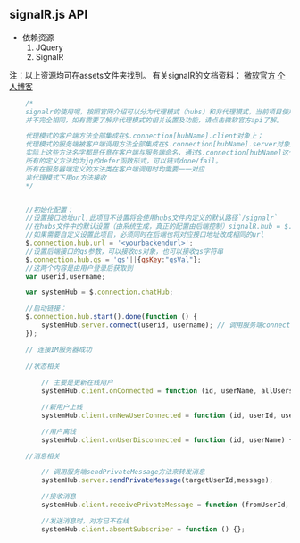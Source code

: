 ##  signalR.js API 

- 依赖资源
    1. JQuery
    2. SignalR
    
注：以上资源均可在assets文件夹找到。
有关signalR的文档资料：
    [微软官方](https://docs.microsoft.com/en-us/aspnet/signalr/overview/guide-to-the-api/hubs-api-guide-javascript-client#clientsetup)
    [个人博客](https://www.cnblogs.com/shenba/p/5416328.html)

```javascript
    /*
    signalr的使用呢，按照官网介绍可以分为代理模式（hubs）和非代理模式，当前项目使用代理模式，我们的介绍也都是与代理模式相关的设置,两者部分设置
    并不完全相同，如有需要了解非代理模式的相关设置及功能，请点击微软官方api了解。

    代理模式的客户端方法全部集成在$.connection[hubName].client对象上；
    代理模式的服务端被客户端调用方法全部集成在$.connection[hubName].server对象上。
    实际上这些方法名字都是任意在客户端与服务端命名，通过$.connection[hubName]这个对象的桥接使得这些方法在客户端和服务端都可以被使用。
    所有的定义方法均为jq的defer函数形式，可以链式done/fail。
    所有在服务器端定义的方法类在客户端调用时均需要一一对应
    非代理模式下用on方法接收
    */


    //初始化配置：
    //设置接口地址url,此项目不设置将会使用hubs文件内定义的默认路径`/signalr`
    //在hubs文件中的默认设置（由系统生成，真正的配置由后端控制）signalR.hub = $.hubConnection("/signalr", { useDefaultPath: false });
    //如果需要自定义设置此项目，必须同时在后端也将对应接口地址改成相同的url
    $.connection.hub.url = '<yourbackendurl>';
    //设置后端接口的qs参数，可以接收qs对象，也可以接收qs字符串
    $.connection.hub.qs = 'qs'||{qsKey:"qsVal"};
    //这两个内容是由用户登录后获取到
    var userid,username;

    var systemHub = $.connection.chatHub;

    //启动链接：
    $.connection.hub.start().done(function () {
        systemHub.server.connect(userid, username); // 调用服务端connect方法
    });

    // 连接IM服务器成功
    
    //状态相关
    
        // 主要是更新在线用户
        systemHub.client.onConnected = function (id, userName, allUsers) {};

        //新用户上线
        systemHub.client.onNewUserConnected = function (id, userId, userName, loginTime) {};

        //用户离线
        systemHub.client.onUserDisconnected = function (id, userName) {};

    //消息相关

        // 调用服务端sendPrivateMessage方法来转发消息
        systemHub.server.sendPrivateMessage(targetUserId,message);

        //接收消息
        systemHub.client.receivePrivateMessage = function (fromUserId, userName, message) {};

        //发送消息时，对方已不在线
        systemHub.client.absentSubscriber = function () {};

```